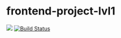 # frontend-project-lvl1
<a href="https://codeclimate.com/github/wesydi/frontend-project-lvl1/maintainability"><img src="https://api.codeclimate.com/v1/badges/c6700012de73600218d7/maintainability" /></a>
[![Build Status](https://travis-ci.com/wesydi/frontend-project-lvl1.svg?branch=master)](https://travis-ci.com/wesydi/frontend-project-lvl1)
